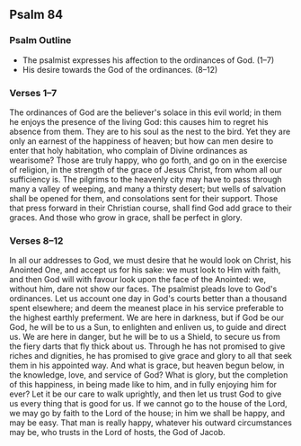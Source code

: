## Psalm 84

### Psalm Outline

- The psalmist expresses his affection to the ordinances of God. (1–7)
- His desire towards the God of the ordinances. (8–12)

### Verses 1–7

The ordinances of God are the believer's solace in this evil world; in them he enjoys the presence of the living God: this causes him to regret his absence from them. They are to his soul as the nest to the bird. Yet they are only an earnest of the happiness of heaven; but how can men desire to enter that holy habitation, who complain of Divine ordinances as wearisome? Those are truly happy, who go forth, and go on in the exercise of religion, in the strength of the grace of Jesus Christ, from whom all our sufficiency is. The pilgrims to the heavenly city may have to pass through many a valley of weeping, and many a thirsty desert; but wells of salvation shall be opened for them, and consolations sent for their support. Those that press forward in their Christian course, shall find God add grace to their graces. And those who grow in grace, shall be perfect in glory.

### Verses 8–12

In all our addresses to God, we must desire that he would look on Christ, his Anointed One, and accept us for his sake: we must look to Him with faith, and then God will with favour look upon the face of the Anointed: we, without him, dare not show our faces. The psalmist pleads love to God's ordinances. Let us account one day in God's courts better than a thousand spent elsewhere; and deem the meanest place in his service preferable to the highest earthly preferment. We are here in darkness, but if God be our God, he will be to us a Sun, to enlighten and enliven us, to guide and direct us. We are here in danger, but he will be to us a Shield, to secure us from the fiery darts that fly thick about us. Through he has not promised to give riches and dignities, he has promised to give grace and glory to all that seek them in his appointed way. And what is grace, but heaven begun below, in the knowledge, love, and service of God? What is glory, but the completion of this happiness, in being made like to him, and in fully enjoying him for ever? Let it be our care to walk uprightly, and then let us trust God to give us every thing that is good for us. If we cannot go to the house of the Lord, we may go by faith to the Lord of the house; in him we shall be happy, and may be easy. That man is really happy, whatever his outward circumstances may be, who trusts in the Lord of hosts, the God of Jacob.

